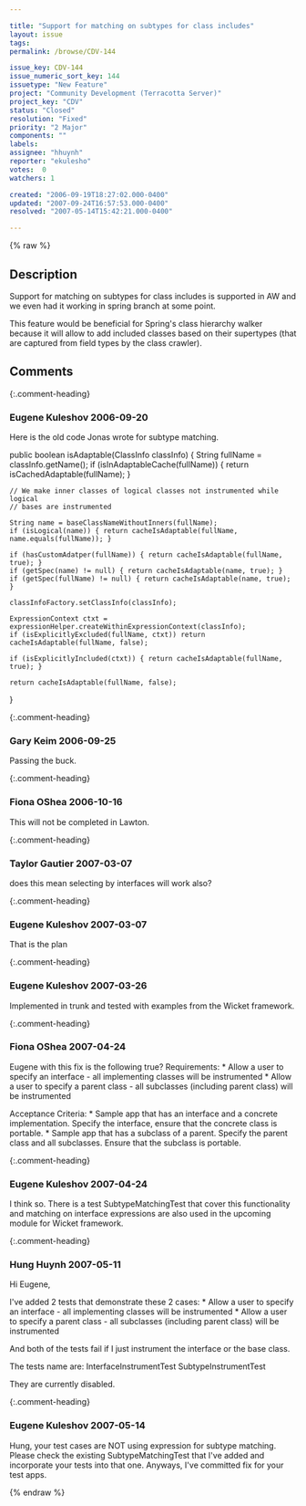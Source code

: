 ```yaml
---

title: "Support for matching on subtypes for class includes"
layout: issue
tags: 
permalink: /browse/CDV-144

issue_key: CDV-144
issue_numeric_sort_key: 144
issuetype: "New Feature"
project: "Community Development (Terracotta Server)"
project_key: "CDV"
status: "Closed"
resolution: "Fixed"
priority: "2 Major"
components: ""
labels: 
assignee: "hhuynh"
reporter: "ekulesho"
votes:  0
watchers: 1

created: "2006-09-19T18:27:02.000-0400"
updated: "2007-09-24T16:57:53.000-0400"
resolved: "2007-05-14T15:42:21.000-0400"

---
```




{% raw %}



## Description

<div markdown="1" class="description">

Support for matching on subtypes for class includes is supported in AW and we even had it working in spring branch at some point.

This feature would be beneficial for Spring's class hierarchy walker because it will allow to add included classes based on their supertypes (that are captured from field types by the class crawler).

</div>

## Comments


{:.comment-heading}
### **Eugene Kuleshov** <span class="date">2006-09-20</span>

<div markdown="1" class="comment">

Here is the old code Jonas wrote for subtype matching.

  public boolean isAdaptable(ClassInfo classInfo) \{
    String fullName = classInfo.getName();
    if (isInAdaptableCache(fullName)) { return isCachedAdaptable(fullName); }

    // We make inner classes of logical classes not instrumented while logical
    // bases are instrumented

    String name = baseClassNameWithoutInners(fullName);
    if (isLogical(name)) { return cacheIsAdaptable(fullName, name.equals(fullName)); }

    if (hasCustomAdatper(fullName)) { return cacheIsAdaptable(fullName, true); }
    if (getSpec(name) != null) { return cacheIsAdaptable(name, true); }
    if (getSpec(fullName) != null) { return cacheIsAdaptable(name, true); }

    classInfoFactory.setClassInfo(classInfo);

    ExpressionContext ctxt = expressionHelper.createWithinExpressionContext(classInfo);
    if (isExplicitlyExcluded(fullName, ctxt)) return cacheIsAdaptable(fullName, false);

    if (isExplicitlyIncluded(ctxt)) { return cacheIsAdaptable(fullName, true); }

    return cacheIsAdaptable(fullName, false);
  \}



</div>


{:.comment-heading}
### **Gary Keim** <span class="date">2006-09-25</span>

<div markdown="1" class="comment">

Passing the buck.


</div>


{:.comment-heading}
### **Fiona OShea** <span class="date">2006-10-16</span>

<div markdown="1" class="comment">

This will not be completed in Lawton.

</div>


{:.comment-heading}
### **Taylor Gautier** <span class="date">2007-03-07</span>

<div markdown="1" class="comment">

does this mean selecting by interfaces will work also?

</div>


{:.comment-heading}
### **Eugene Kuleshov** <span class="date">2007-03-07</span>

<div markdown="1" class="comment">

That is the plan

</div>


{:.comment-heading}
### **Eugene Kuleshov** <span class="date">2007-03-26</span>

<div markdown="1" class="comment">

Implemented in trunk and tested with examples from the Wicket framework.

</div>


{:.comment-heading}
### **Fiona OShea** <span class="date">2007-04-24</span>

<div markdown="1" class="comment">

Eugene with this fix is the following true?
Requirements:
    * Allow a user to specify an interface - all implementing classes will be instrumented
    * Allow a user to specify a parent class - all subclasses (including parent class) will be instrumented

Acceptance Criteria:
    * Sample app that has an interface and a concrete implementation. Specify the interface, ensure that the concrete class is portable.
    * Sample app that has a subclass of a parent. Specify the parent class and all subclasses. Ensure that the subclass is portable. 

</div>


{:.comment-heading}
### **Eugene Kuleshov** <span class="date">2007-04-24</span>

<div markdown="1" class="comment">

I think so. There is a test SubtypeMatchingTest that cover this functionality and matching on interface expressions are also used in the upcoming module for Wicket framework.

</div>


{:.comment-heading}
### **Hung Huynh** <span class="date">2007-05-11</span>

<div markdown="1" class="comment">

Hi Eugene,

I've added 2 tests that demonstrate these 2 cases:
    * Allow a user to specify an interface - all implementing classes will be instrumented
    * Allow a user to specify a parent class - all subclasses (including parent class) will be instrumented 

And both of the tests fail if I just instrument the interface or the base class.

The tests name are:
InterfaceInstrumentTest
SubtypeInstrumentTest

They are currently disabled.


</div>


{:.comment-heading}
### **Eugene Kuleshov** <span class="date">2007-05-14</span>

<div markdown="1" class="comment">

Hung, your test cases are NOT using expression for subtype matching. Please check the existing SubtypeMatchingTest that I've added and incorporate your tests into that one. Anyways, I've committed fix for your test apps.

</div>



{% endraw %}
